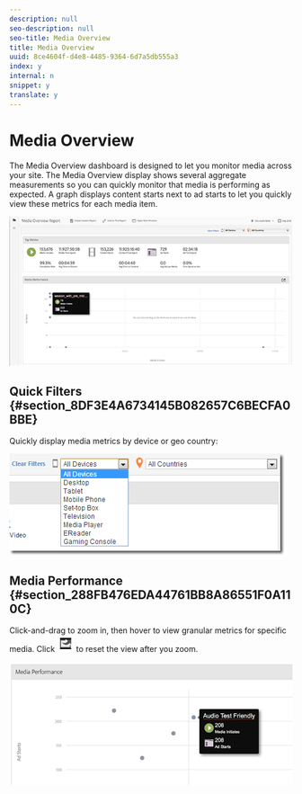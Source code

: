 ```yaml
---
description: null
seo-description: null
seo-title: Media Overview
title: Media Overview
uuid: 8ce4604f-d4e8-4485-9364-6d7a5db555a3
index: y
internal: n
snippet: y
translate: y
---
```


# Media Overview

The Media Overview dashboard is designed to let you monitor media across your site. The Media Overview display shows several aggregate measurements so you can quickly monitor that media is performing as expected. A graph displays content starts next to ad starts to let you quickly view these metrics for each media item. 

![](assets/media_overview.png) 

## Quick Filters {#section_8DF3E4A6734145B082657C6BECFA0BBE}

Quickly display media metrics by device or geo country: 

![](assets/video-overview-report-filters.png)  

## Media Performance {#section_288FB476EDA44761BB8A86551F0A110C}

Click-and-drag to zoom in, then hover to view granular metrics for specific media. Click  ![](assets/video-overview-report-revert.png) to reset the view after you zoom. 

![](assets/media_overview_zoom.png)  